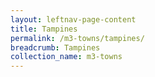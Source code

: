 ```yaml
---
layout: leftnav-page-content
title: Tampines
permalink: /m3-towns/tampines/
breadcrumb: Tampines
collection_name: m3-towns
---
```

